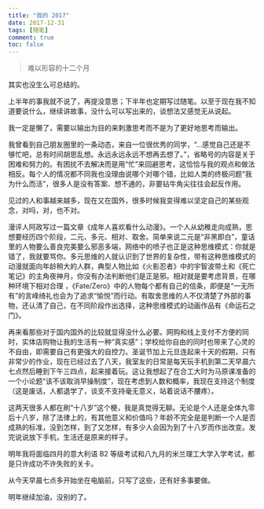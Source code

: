 ```yaml
---
title: "我的 2017"
date: 2017-12-31
tags: [随笔]
comment: true
toc: false
---
```


> 难以形容的十二个月

其实也没生么可总结的。

上半年的事我就不说了，再提没意思；下半年也定期写过随笔。以至于现在我不知道要说什么，继续讲故事，没什么可以写出来的，谈想法又感觉无从说起。

我一定是懒了，需要以输出为目的来刺激思考而不是为了更好地思考而输出。

我曾看到自己朋友圈里的一条动态，来自一位很优秀的同学，“...感觉自己还是不够忙吧，总有时间胡思乱想。永远永远永远不想再去想了。”，省略号的内容是关于困难和努力的。有困扰不去解决而是用“忙”来回避思考，这恰恰与我的观点和做法相反。每个人的情况都不同我也没理由说哪个对哪个错，比如人类的终极问题“我为什么而活”，很多人是没有答案、想不通的，非要钻牛角尖往往会起反作用。

见过的人和事越来越多，现在又在国外，很多时候我变得难以坚定自己的某些观念，对吗，对，也不对。

漫评人阿政写过一篇文章《成年人喜欢看什么动漫》。一个人从幼稚走向成熟，思想要经历四个阶段，二元、多元、相对、取舍。简单来说二元是“非黑即白”，童话里的人物要么善良完美要么邪恶多端，网络中的喷子也正是这种思维模式：你就是错了，我就要骂你。多元思维的人就认识到了世界的复杂性，带有这种思维模式的动漫就面向年龄稍大的人群，典型人物比如《火影忍者》中的宇智波带土和《死亡笔记》的主角夜神月，你没有办法判断他们是正是邪。相对就是要考虑背景，在哪种环境下相对合理 ，《Fate/Zero》中的人物每个都有自己的信条，即便是“一无所有”的言峰绮礼也会为了追求“愉悦”而行动。有取舍思维的人不仅清楚了外部的事物，还认清了自己，在不同阶段作出选择，这种思维模式的动画作品有《命运石之门》。

再来看那些对于国内国外的比较就显得没什么必要。网购和线上支付不方便的同时，实体店购物让我的生活有一种“真实感”；学校给你自由的同时也带来了心灵的不自由，即需要自己有更强大的自控力。圣诞节加上元旦连起来十天的假期，只有非常少的作业，现在已经过去了八天，我室友的日常是每天玩手机到第二天早晨六七点然后睡到下午三四点，起来接着玩。这让我想起了在合工大时为马原课准备的一个小论题“该不该取消早操制度”，现在考虑到人数和概率，我现在支持这个制度（这是废话，人都退学了，谈支不支持毫无意义，站着说话不腰疼）。

这两天很多人都在刷“十八岁”这个梗，我是真觉得无聊。无论是个人还是全体九零后十八岁，除了法律上的，有其他意义和价值吗？年龄不完全是是判断一个人是否成熟的标准，没到怎样，到了又怎样，有多少人会因为到了十八岁而作出改变。发完说说放下手机，生活还是原来的样子。

明年我将面临四月的意大利语 B2 等级考试和八九月的米兰理工大学入学考试，都是只许成功不许失败的关卡。

从今天早晨七点多开始坐在电脑前，只写了这些，还有好多事要做。

明年继续加油，没别的了。
